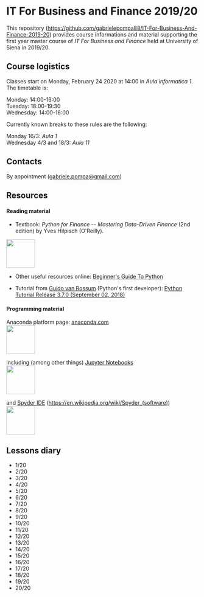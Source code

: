 # IT For Business and Finance 2019/20

This repository (https://github.com/gabrielepompa88/IT-For-Business-And-Finance-2019-20) provides course informations and material supporting the first year master course of _IT For Business and Finance_ held at University of Siena in 2019/20.

## Course logistics
Classes start on Monday, February 24 2020 at 14:00 in _Aula informatica 1_. The timetable is:

Monday: 14:00-16:00\
Tuesday: 18:00-19:30\
Wednesday: 14:00-16:00

Currently known breaks to these rules are the following:

Monday 16/3: _Aula 1_\
Wednesday 4/3 and 18/3: _Aula 11_

## Contacts
By appointment (gabriele.pompa@gmail.com)

## Resources

#### Reading material
- Textbook: _Python for Finance -- Mastering Data-Driven Finance_ (2nd edition) by Yves Hilpisch (O'Reilly). 
<img src="http://hilpisch.com/images/py4fi_2nd_shadow.png" width="75">

- Other useful resources online: [Beginner's Guide To Python](https://wiki.python.org/moin/BeginnersGuide)

- Tutorial from [Guido van Rossum](https://it.wikipedia.org/wiki/Guido_van_Rossum) (Python's first developer): [Python Tutorial Release 3.7.0 (September 02, 2018)](https://bugs.python.org/file47781/Tutorial_EDIT.pdf)

#### Programming material
Anaconda platform page: [anaconda.com](https://www.anaconda.com/)\
<img src="https://upload.wikimedia.org/wikipedia/en/c/cd/Anaconda_Logo.png" width="75">

including (among other things) [Jupyter Notebooks](https://jupyter.org/)\
<img src="" width="75">

and [Spyder IDE](https://www.spyder-ide.org/) (https://en.wikipedia.org/wiki/Spyder_(software))\
<img src="" width="75">

## Lessons diary
- 1/20
- 2/20
- 3/20
- 4/20
- 5/20
- 6/20
- 7/20
- 8/20
- 9/20
- 10/20
- 11/20
- 12/20
- 13/20
- 14/20
- 15/20
- 16/20
- 17/20
- 18/20
- 19/20
- 20/20
